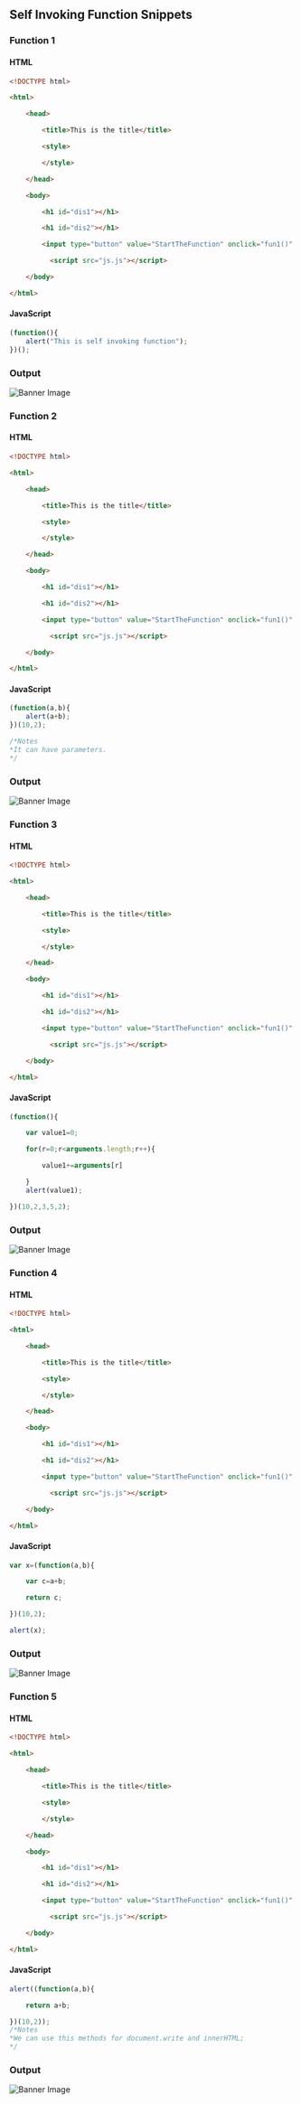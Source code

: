 ## Self Invoking Function Snippets

### Function 1

#### HTML

```HTML
<!DOCTYPE html>

<html>

    <head>

        <title>This is the title</title>

        <style>

        </style>

    </head>

    <body>

		<h1 id="dis1"></h1>

        <h1 id="dis2"></h1>

		<input type="button" value="StartTheFunction" onclick="fun1()" id="b1">

          <script src="js.js"></script>

    </body>    

</html>
```

#### JavaScript

```JavaScript
(function(){
	alert("This is self invoking function");
})();
````

### Output

![Banner Image](github-content/example-2-1-output.png/)

### Function 2

#### HTML

```HTML
<!DOCTYPE html>

<html>

    <head>

        <title>This is the title</title>

        <style>

        </style>

    </head>

    <body>

		<h1 id="dis1"></h1>

        <h1 id="dis2"></h1>

		<input type="button" value="StartTheFunction" onclick="fun1()" id="b1">

          <script src="js.js"></script>

    </body>

</html>
```

#### JavaScript

```JavaScript
(function(a,b){
	alert(a+b);
})(10,2);

/*Notes
*It can have parameters.
*/
````

### Output

![Banner Image](github-content/example-2-2-output.png/)

### Function 3

#### HTML

```HTML
<!DOCTYPE html>

<html>

    <head>

        <title>This is the title</title>

        <style>

        </style>

    </head>

    <body>

		<h1 id="dis1"></h1>

        <h1 id="dis2"></h1>

		<input type="button" value="StartTheFunction" onclick="fun1()" id="b1">

          <script src="js.js"></script>

    </body>

</html>
```

#### JavaScript

```JavaScript
(function(){

	var value1=0;

	for(r=0;r<arguments.length;r++){

		value1+=arguments[r]

	}
	alert(value1);

})(10,2,3,5,2);
````

### Output

![Banner Image](github-content/example-2-3-output.png/)

### Function 4

#### HTML

```HTML
<!DOCTYPE html>

<html>

    <head>

        <title>This is the title</title>

        <style>

        </style>

    </head>

    <body>

		<h1 id="dis1"></h1>

        <h1 id="dis2"></h1>

		<input type="button" value="StartTheFunction" onclick="fun1()" id="b1">

          <script src="js.js"></script>

    </body>

</html>
```

#### JavaScript

```JavaScript
var x=(function(a,b){

	var c=a+b;

	return c;

})(10,2);

alert(x);
````

### Output

![Banner Image](github-content/example-2-4-output.png/)

### Function 5

#### HTML

```HTML
<!DOCTYPE html>

<html>

    <head>

        <title>This is the title</title>

        <style>

        </style>

    </head>

    <body>

		<h1 id="dis1"></h1>

        <h1 id="dis2"></h1>

		<input type="button" value="StartTheFunction" onclick="fun1()" id="b1">

          <script src="js.js"></script>

    </body>

</html>
```

#### JavaScript

```JavaScript
alert((function(a,b){

	return a+b;

})(10,2));
/*Notes
*We can use this methods for document.write and innerHTML;
*/
````

### Output

![Banner Image](github-content/example-2-5-output.png/)
